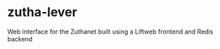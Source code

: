 zutha-lever
============

Web interface for the Zuthanet built using a Liftweb frontend and Redis backend
